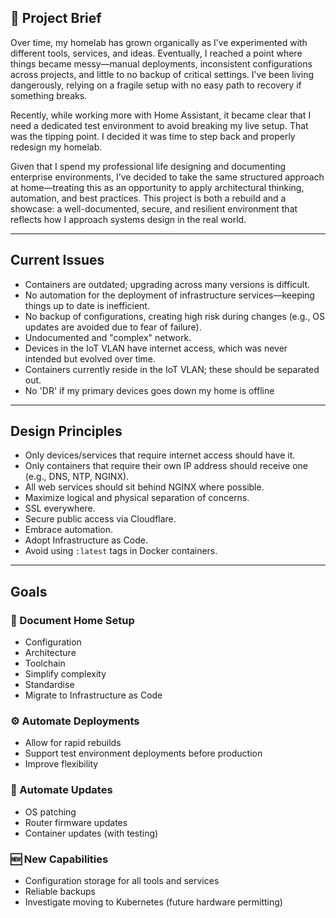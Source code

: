 ## 📝 Project Brief

Over time, my homelab has grown organically as I’ve experimented with different tools, services, and ideas. Eventually, I reached a point where things became messy—manual deployments, inconsistent configurations across projects, and little to no backup of critical settings. I’ve been living dangerously, relying on a fragile setup with no easy path to recovery if something breaks.

Recently, while working more with Home Assistant, it became clear that I need a dedicated test environment to avoid breaking my live setup. That was the tipping point. I decided it was time to step back and properly redesign my homelab.

Given that I spend my professional life designing and documenting enterprise environments, I’ve decided to take the same structured approach at home—treating this as an opportunity to apply architectural thinking, automation, and best practices. This project is both a rebuild and a showcase: a well-documented, secure, and resilient environment that reflects how I approach systems design in the real world.

---

## Current Issues

- Containers are outdated; upgrading across many versions is difficult.
- No automation for the deployment of infrastructure services—keeping things up to date is inefficient.
- No backup of configurations, creating high risk during changes (e.g., OS updates are avoided due to fear of failure).
- Undocumented and "complex" network.
- Devices in the IoT VLAN have internet access, which was never intended but evolved over time.
- Containers currently reside in the IoT VLAN; these should be separated out.
- No 'DR' if my primary devices goes down my home is offline

---

## Design Principles

- Only devices/services that require internet access should have it.
- Only containers that require their own IP address should receive one (e.g., DNS, NTP, NGINX).
- All web services should sit behind NGINX where possible.
- Maximize logical and physical separation of concerns.
- SSL everywhere.
- Secure public access via Cloudflare.
- Embrace automation.
- Adopt Infrastructure as Code.
- Avoid using `:latest` tags in Docker containers.

---

## Goals

### 📘 Document Home Setup
- Configuration
- Architecture
- Toolchain
- Simplify complexity
- Standardise
- Migrate to Infrastructure as Code

### ⚙️ Automate Deployments
- Allow for rapid rebuilds
- Support test environment deployments before production
- Improve flexibility

### 🔄 Automate Updates
- OS patching
- Router firmware updates
- Container updates (with testing)

### 🆕 New Capabilities
- Configuration storage for all tools and services
- Reliable backups
- Investigate moving to Kubernetes (future hardware permitting)